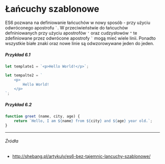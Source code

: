 # Łańcuchy szablonowe

ES6 pozwana na definiowanie łańcuchów w nowy sposób - przy użyciu odwróconego apostrofu ``` ` ```. W przeciwieństwie do łańcuchów defniniowanych przy użyciu apostrofów `'` oraz cudzysłowów `"` te zdefiniowane przez odwrócone apostrofy ``` ` ``` mogą mieć wiele linii. Ponadto wszystkie białe znaki oraz nowe linie są odwzorowywane jeden do jeden.

##### Przykład 6.1
```js
let template1 = `<p>Hello World!</p>`;

let tempalte2 = `
    <p>
        Hello World!
    </p>
`;
```

##### Przykład 6.2
```js
function greet (name, city, age) {
    return `Hello, I am ${name} from ${city} and ${age} year old.`;
}
```

---

###### Źródła

* http://shebang.pl/artykuly/es6-bez-tajemnic-lancuchy-szablonowe/



